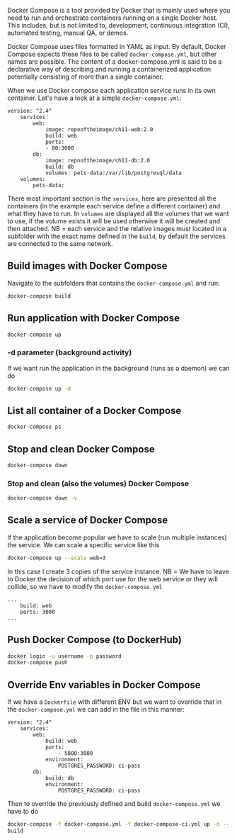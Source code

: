 Docker Compose is a tool provided by Docker that is mainly used where you need to run and orchestrate containers running on a single Docker host. This includes, but is not limited to, development, continuous integration (CI), automated testing, manual QA, or demos.

Docker Compose uses files formatted in YAML as input. By default, Docker Compose expects these files to be called `docker-compose.yml`, but other names are possible. The content of a docker-compose.yml is said to be a declarative way of describing and running a containerized application potentially consisting of more than a single container.

When we use Docker compose each application service runs in its own container. Let's have a look at a simple `docker-compose.yml`:
```
version: "2.4"
    services:
        web:
            image: repooftheimage/ch11-web:2.0
            build: web
            ports:
            - 80:3000
        db:
            image: repooftheimage/ch11-db:2.0
            build: db
            volumes: pets-data:/var/lib/postgresql/data
    volumes:
        pets-data:
```
There most important section is the `services`, here are presented all the containers (in the example each service define a different container) and what they have to run.
In `volumes` are displayed all the volumes that we want to use, if the volume exists it will be used otherwise it will be created and then attached.
NB = each service and the relative images must located in a subfolder with the exact name defined in the `build`, by default the services are connected to the same network.

## Build images with Docker Compose
Navigate to the subfolders that contains the `docker-compose.yml` and run:
```sh
docker-compose build
```

## Run application with Docker Compose
```sh
docker-compose up
```
### -d parameter (background activity)
If we want run the application in the background (runs as a daemon) we can do
```sh
docker-compose up -d
```

## List all container of a Docker Compose
```sh
docker-compose ps
```

## Stop and clean Docker Compose
```sh
docker-compose down
```
### Stop and clean (also the volumes) Docker Compose
```sh
docker-compose down -v
```

## Scale a service of Docker Compose
If the application become popular we have to scale (run multiple instances) the service. We can scale a specific service like this
```sh
docker-compose up --scale web=3
```
In this case I create 3 copies of the service instance.
NB = We have to leave to Docker the decision of which port use for the web service or they will collide, so we have to modify the `docker-compose.yml`
```
...
    build: web
    ports: 3000
...
```

## Push Docker Compose (to DockerHub)
```sh
docker login -u username -p password
docker-compose push
```

## Override Env variables in Docker Compose
If we have a `Dockerfile` with different ENV but we want to override that in the `docker-compose.yml` we can add in the file in this manner:
```
version: "2.4"
    services:
        web:
            build: web
            ports:
                - 5000:3000
            environment:
                POSTGRES_PASSWORD: ci-pass
        db:
            build: db
            environment:
                POSTGRES_PASSWORD: ci-pass
```
Then to override the previously defined and build `docker-compose.yml` we have to do
```sh
docker-compose -f docker-compose.yml -f docker-compose-ci.yml up -d --
build
```